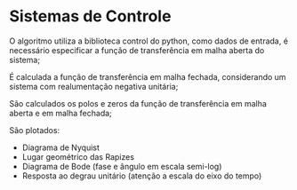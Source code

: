 # Sistemas de Controle

O algoritmo utiliza a biblioteca control do python, como dados de entrada, é necessário especificar a função de transferência em malha aberta do sistema;

É calculada a função de transferência em malha fechada, considerando um sistema com realumentação negativa unitária;

São calculados os polos e zeros da função de transferência em malha aberta e em malha fechada;

São plotados:
  * Diagrama de Nyquist
  * Lugar geométrico das Rapizes
  * Diagrama de Bode (fase e ângulo em escala semi-log)
  * Resposta ao degrau unitário (atenção a escala do eixo do tempo) 
